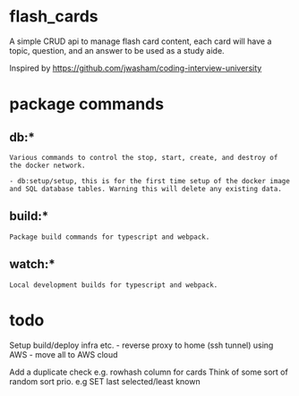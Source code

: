 # flash_cards

A simple CRUD api to manage flash card content, each card will have a topic, question, and an answer to be used as a study aide.

Inspired by https://github.com/jwasham/coding-interview-university

# package commands

## db:*

	Various commands to control the stop, start, create, and destroy of the docker network.

	- db:setup/setup, this is for the first time setup of the docker image and SQL database tables. Warning this will delete any existing data.

## build:*

	Package build commands for typescript and webpack.

## watch:*

	Local development builds for typescript and webpack.

# todo

Setup build/deploy infra etc.
	-	reverse proxy to home (ssh tunnel) using AWS
	-	move all to AWS cloud

Add a duplicate check e.g. rowhash column for cards
Think of some sort of random sort prio. e.g SET last selected/least known